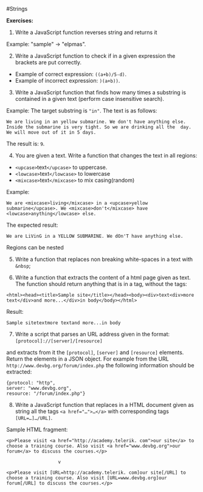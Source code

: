 #Strings

**Exercises:**

01. Write a JavaScript function reverses string and returns it 
 
 Example: "sample" -> "elpmas".

02. Write a JavaScript function to check if in a given expression the brackets are put correctly.
 * Example of correct expression: ``((a+b)/5-d)``.
 * Example of incorrect expression: ``)(a+b))``.

03. Write a JavaScript function that finds how many times a substring is contained in a given text (perform case insensitive search).

 Example: The target substring is ``"in"``. The text is as follows:
 ```
 We are living in an yellow submarine. We don't have anything else. Inside the submarine is very tight. So we are drinking all the  day. We will move out of it in 5 days.
 ```
 The result is: ``9``.

04. You are given a text. Write a function that changes the text in all regions:
 * ``<upcase>``text``</upcase>`` to uppercase.
 * ``<lowcase>``text``</lowcase>`` to lowercase
 * ``<mixcase>``text``</mixcase>`` to mix casing(random)

 Example:
 ```
 We are <mixcase>living</mixcase> in a <upcase>yellow submarine</upcase>. We <mixcase>don't</mixcase> have <lowcase>anything</lowcase> else.
 ```
 
 The expected result:
 
 ```
 We are LiVinG in a YELLOW SUBMARINE. We dOn'T have anything else.
 ```
 
 Regions can be nested

05. Write a function that replaces non breaking white-spaces in a text with ``&nbsp``;

06. Write a function that extracts the content of a html page given as text. The function should return anything that is in a tag, without the tags:

 ```
 <html><head><title>Sample site</title></head><body><div>text<div>more text</div>and more...</div>in body</body></html>
 ```
 
 Result:
 ```
 Sample sitetextmore textand more...in body

 ```

07. Write a script that parses an URL address given in the format: ``[protocol]://[server]/[resource]``

 and extracts from it the ``[protocol]``, ``[server]`` and ``[resource]`` elements. Return the elements in a JSON object. For   example from  the URL ``http://www.devbg.org/forum/index.php`` the following information should be extracted:

 ```
 {protocol: "http",
 server: "www.devbg.org", 
 resource: "/forum/index.php"}
 ```

08. Write a JavaScript function that replaces in a HTML document given as string all the tags ``<a href="…">…</a>`` with corresponding tags ``[URL=…]…/URL]``. 
 
 Sample HTML fragment:
 ```
 <p>Please visit <a href="http://academy.telerik. com">our site</a> to choose a training course. Also visit <a href="www.devbg.org">our forum</a> to discuss the courses.</p>
 ```
                       v
 ```
 <p>Please visit [URL=http://academy.telerik. com]our site[/URL] to choose a training course. Also visit [URL=www.devbg.org]our forum[/URL] to discuss the courses.</p>
 ```
